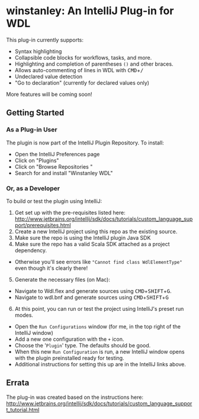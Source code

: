 # winstanley: An IntelliJ Plug-in for WDL

This plug-in currently supports:
* Syntax highlighting
* Collapsible code blocks for workflows, tasks, and more.
* Highlighting and completion of parentheses `()` and other braces.
* Allows auto-commenting of lines in WDL with <kbd>CMD</KBD>+<kbd>/</KBD>
* Undeclared value detection
* "Go to declaration" (currently for declared values only)

More features will be coming soon!

## Getting Started

### As a Plug-in User

The plugin is now part of the IntelliJ Plugin Repository. To install:
* Open the IntelliJ Preferences page
* Click on "Plugins"
* Click on "Browse Repositories "
* Search for and install "Winstanley WDL"

### Or, as a Developer
To build or test the plugin using IntelliJ:

1. Get set up with the pre-requisites listed here: http://www.jetbrains.org/intellij/sdk/docs/tutorials/custom_language_support/prerequisites.html
2. Create a new IntelliJ project using this repo as the existing source.
3. Make sure the repo is using the IntelliJ plugin Java SDK 
4. Make sure the repo has a valid Scala SDK attached as a project dependency.
  * Otherwise you'll see errors like `"Cannot find class WdlElementType"` even though it's clearly there!
5. Generate the necessary files (on Mac):
  * Navigate to Wdl.flex and generate sources using <kbd>CMD</KBD>+<kbd>SHIFT</KBD>+<kbd>G</KBD>. 
  * Navigate to wdl.bnf and generate sources using <kbd>CMD</KBD>+<kbd>SHIFT</KBD>+<kbd>G</KBD>
6. At this point, you can run or test the project using IntelliJ's preset run modes. 
  * Open the `Run Configurations` window (for me, in the top right of the IntelliJ window) 
  * Add a new one configuration with the `+` icon.
  * Choose the '`Plugin`' type. The defaults should be good.
  * When this new `Run Configuration` is run, a new IntelliJ window opens with the plugin preinstalled ready for testing.
  * Additional instructions for setting this up are in the IntelliJ links above.

## Errata

The plug-in was created based on the instructions here: http://www.jetbrains.org/intellij/sdk/docs/tutorials/custom_language_support_tutorial.html 
